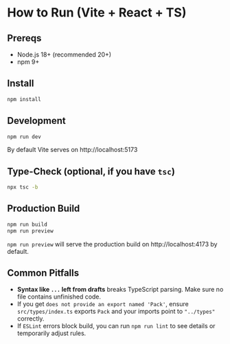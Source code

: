 
# How to Run (Vite + React + TS)

## Prereqs
- Node.js 18+ (recommended 20+)
- npm 9+

## Install
```bash
npm install
```

## Development
```bash
npm run dev
```
By default Vite serves on http://localhost:5173

## Type-Check (optional, if you have `tsc`)
```bash
npx tsc -b
```

## Production Build
```bash
npm run build
npm run preview
```
`npm run preview` will serve the production build on http://localhost:4173 by default.

## Common Pitfalls
- **Syntax like `...` left from drafts** breaks TypeScript parsing. Make sure no file contains unfinished code.
- If you get `does not provide an export named 'Pack'`, ensure `src/types/index.ts` exports `Pack` and your imports point to `"../types"` correctly.
- If `ESLint` errors block build, you can run `npm run lint` to see details or temporarily adjust rules.

